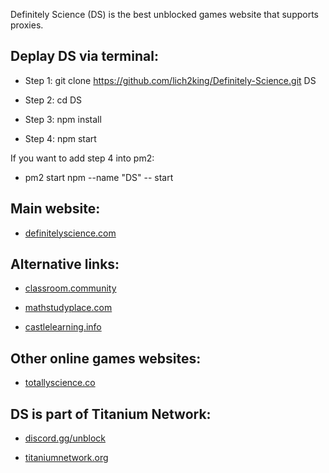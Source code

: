 Definitely Science (DS) is the best unblocked games website that supports proxies. 

## Deplay DS via terminal:

- Step 1: git clone https://github.com/lich2king/Definitely-Science.git DS

- Step 2: cd DS

- Step 3: npm install

- Step 4: npm start


If you want to add step 4 into pm2: 
- pm2 start npm --name "DS" -- start


## Main website:

- [definitelyscience.com](https://definitelyscience.com/)

## Alternative links:

- [classroom.community](https://classroom.community/)

- [mathstudyplace.com](https://mathstudyplace.com/)

- [castlelearning.info](https://castlelearning.info/)


## Other online games websites:

- [totallyscience.co](https://totallyscience.co/)


## DS is part of Titanium Network:

- [discord.gg/unblock](https://discord.gg/unblock)

- [titaniumnetwork.org](https://titaniumnetwork.org/)

